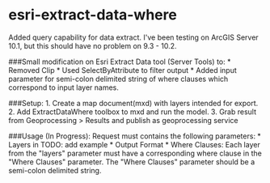 esri-extract-data-where
=======================

Added query capability for data extract.  I've been testing on ArcGIS Server 10.1, but this should have no problem on 9.3 - 10.2.

###Small modification on Esri Extract Data tool (Server Tools) to:
    * Removed Clip
    * Used SelectByAttribute to filter output
    * Added input parameter for semi-colon delimited string of where clauses which correspond to input layer names.

###Setup:
    1. Create a map document(mxd) with layers intended for export.
    2. Add ExtractDataWhere toolbox to mxd and run the model.
    3. Grab result from Geoprocessing > Results and publish as geoprocessing service

###Usage (In Progress):
Request must contains the following parameters:
    * Layers in TODO: add example
    * Output Format
    * Where Clauses: Each layer from the "layers" parameter must have a corresponding where clause in the "Where Clauses" parameter.  The "Where Clauses" parameter should be a semi-colon delimited string.
